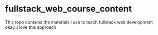 # fullstack_web_course_content
This repo contains the materials I use to teach fullstack web development
okay..i love this approach